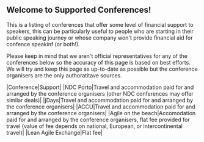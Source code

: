 ## Welcome to Supported Conferences!

This is a listing of conferences that offer some level of financial support to speakers, this can be particularly useful to people who are starting in their public speaking journey or whose company won't provide financial aid for confence speakinf (or both!).

Please keep in mind that we aren't official representatives for any of the conferences below so the accuracy of this page is based on best efforts. We will try and keep this page as up-to-date as possible but the conference organisers are the only authoratitave sources.

|Conference|Support|
|NDC Porto|Travel and accommodation paid for and arranged by the conference organisers (other NDC conferences may offer similar deals)|
|jDays|Travel and accommodation paid for and arranged by the conference organisers|
|ACCU|Travel and accommodation paid for and arranged by the conference organisers|
|Agile on the beach|Accomodation paid for and arranged by the conference organisers, flat fee provided for travel (value of fee depends on national, European, or intercontinental travel)|
|Lean Agile Exchange|Flat fee|
